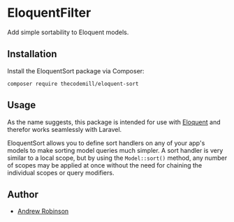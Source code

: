 # EloquentFilter

Add simple sortability to Eloquent models.

## Installation

Install the EloquentSort package via Composer:

```
composer require thecodemill/eloquent-sort
```

## Usage

As the name suggests, this package is intended for use with [Eloquent](https://github.com/illuminate/database) and therefor works seamlessly with Laravel.

EloquentSort allows you to define sort handlers on any of your app's models to make sorting model queries much simpler. A sort handler is very similar to a local scope, but by using the `Model::sort()` method, any number of scopes may be applied at once without the need for chaining the individual scopes or query modifiers.

## Author

* [Andrew Robinson](https://twitter.com/ap_robinson)
